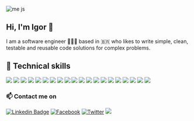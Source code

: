 <!-- ![banner](https://user-images.githubusercontent.com/13663615/164755803-51fe1185-45a5-433b-b5fa-45299bb87da1.png) -->
<!-- ![banner 2](https://user-images.githubusercontent.com/13663615/164758739-9723f021-13ab-4919-ac91-42f436d2c485.png) -->
<!-- ![image](https://user-images.githubusercontent.com/13663615/164760380-ba45687e-f646-479b-be7a-e8973f82865e.png) -->
<!-- ![image](https://user-images.githubusercontent.com/13663615/164760491-9813af85-3123-4631-820d-3c62dd17892a.png) -->
<!-- ![image](https://user-images.githubusercontent.com/13663615/164760816-dfebed2e-7b23-4f0d-af53-3ebcb13f8dc3.png) -->
<!-- ![image](https://user-images.githubusercontent.com/13663615/164760934-eafb8490-a909-4ca6-8983-d863f662f5f0.png) -->
<!-- ![banner4](https://user-images.githubusercontent.com/13663615/164762734-10cb624a-76f1-400f-8414-a31d22b4c3d7.png) -->
![me js](https://user-images.githubusercontent.com/13663615/164958529-ffba4ab9-b08b-45f2-90ec-b2e4e281acce.png)

## Hi, I'm Igor 👋
I am a software engineer 👨🏻‍💻 based in 🇧🇷 who likes to write simple, clean, testable and reusable code solutions for complex problems.

## 💼 Technical skills
![](https://img.shields.io/badge/Language-Javascript-informational?style=flat&logo=JavaScript&color=F7DF1E)
![](https://img.shields.io/badge/Language-Typescript-informational?style=flat&logo=Typescript&logoColor=white)
![](https://img.shields.io/badge/Language-Java-informational?style=flat&logo=Java&color=orange&logoColor=orange)
![](https://img.shields.io/badge/Database-MySQL-informational?style=flat&logo=MySQL&color=blue&logoColor=3178C6&labelColor=white)
![](https://img.shields.io/badge/Database-PostgreSQL-informational?style=flat&logo=PostgreSQL&color=blue&logoColor=3178C6&labelColor=white)
![](https://img.shields.io/badge/Database-MongoDB-informational?style=flat&logo=MongoDB&color=116149&labelColor=white)
![](https://img.shields.io/badge/Database-Redis-informational?style=flat&logo=Redis&color=DC382D&labelColor=white)
![](https://img.shields.io/badge/Backend-Node.js-informational?style=flat&logo=Node.js&color=brightgreen)
![](https://img.shields.io/badge/Backend-Spring-informational?style=flat&logo=Spring&color=6DB33F&logoColor=6DB33F)
![](https://img.shields.io/badge/Backend-Express-informational?style=flat&logo=Express&color=000000)
![](https://img.shields.io/badge/Backend-NestJS-informational?style=flat&logo=NestJS&color=E0234E&logoColor=E0234E)
![](https://img.shields.io/badge/Frontend-React-informational?style=flat&logo=react&color=61DAFB)
![](https://img.shields.io/badge/Frontend-Vue.js-informational?style=flat&logo=Vue.js&color=brightgreen)
![](https://img.shields.io/badge/Frontend-HTML%205-informational?style=flat&logo=HTML5&color=E34F26)
![](https://img.shields.io/badge/Frontend-CSS%203-informational?style=flat&logo=CSS3&color=1572B6)
![](https://img.shields.io/badge/Tool-GraphQL-informational?style=flat&logo=GraphQL&color=E10098&logoColor=E10098)
![](https://img.shields.io/badge/Tool-Jest-informational?style=flat&logo=Jest&color=C21325&logoColor=C21325)
![](https://img.shields.io/badge/Tool-Mocha-informational?style=flat&logo=Mocha&color=8D6748&logoColor=white)
![](https://img.shields.io/badge/Tool-Git-informational?style=flat&logo=Git&color=F05032&logoColor=F05032)
![](https://img.shields.io/badge/Tool-Docker-informational?style=flat&logo=Docker&color=2496ED&logoColor=2496ED)


### 📫 Contact me on
[![Linkedin Badge](https://img.shields.io/badge/-igormjq-blue?style=for-the-badge&logo=Linkedin&logoColor=white&link=https://www.linkedin.com/in/igormjq/)](https://www.linkedin.com/in/igormjq/)
[![Facebook](https://img.shields.io/badge/Igor%20Marini%20Jaekel%20Quevedo-%231877F2.svg?style=for-the-badge&logo=Facebook&logoColor=white&link=https://www.facebook.com/igormjq/)](https://www.facebook.com/igormjq/)
[![Twitter](https://img.shields.io/badge/igormjq-%231DA1F2.svg?style=for-the-badge&logo=Twitter&logoColor=white&link=https://twitter.com/igormjq)](https://twitter.com/igormjq)
<a href="mailto:igormjq.dev@gmail.com">
  <img src="https://img.shields.io/badge/igormjq.dev@gmail.com-D14836?style=for-the-badge&logo=gmail&logoColor=white">
</a>
<div>

